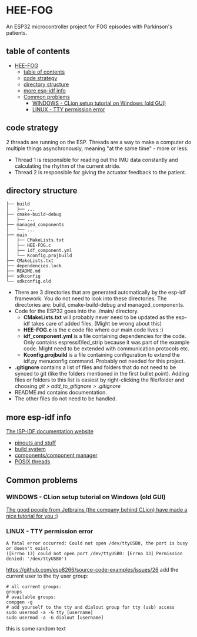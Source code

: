 # HEE-FOG

An ESP32 microcontroller project for FOG episodes with Parkinson's patients.

## table of contents

<!-- TOC -->
* [HEE-FOG](#hee-fog)
  * [table of contents](#table-of-contents)
  * [code strategy](#code-strategy)
  * [directory structure](#directory-structure)
  * [more esp-idf info](#more-esp-idf-info)
  * [Common problems](#common-problems)
    * [WINDOWS - CLion setup tutorial on Windows (old GUI)](#windows---clion-setup-tutorial-on-windows-old-gui)
    * [LINUX - TTY permission error](#linux---tty-permission-error)
<!-- TOC -->

## code strategy

2 threads are running on the ESP. Threads are a way to make a computer do multiple things asynchronously, meaning "at
the same time" - more or less.

- Thread 1 is responsible for reading out the IMU data constantly and calculating the rhythm of the current stride.
- Thread 2 is responsible for giving the actuator feedback to the patient.

## directory structure

```shell
├── build
│   ├── ...
├── cmake-build-debug
│   ├── ...
├── managed_components
│   └── ...
├── main
│   ├── CMakeLists.txt
│   ├── HEE-FOG.c
│   ├── idf_component.yml
│   └── Kconfig.projbuild
├── CMakeLists.txt
├── dependencies.lock
├── README.md
├── sdkconfig
└── sdkconfig.old
```

- There are 3 directories that are generated automatically by the esp-idf framework. You do not need to look into these
  directories. The directories are: build, cmake-build-debug and managed_components.
- Code for the ESP32 goes into the ./main/ directory.
    - **CMakeLists.txt** will probably never need to be updated as the esp-idf takes care of added files. (Might be
      wrong
      about this)
    - **HEE-FOG.c** is the c code file where our main code lives :)
    - **idf_component.yml** is a file containing dependencies for the code. Only contains espressif/led_strip because it
      was
      part of the example code. Might need to be extended with communication protocols etc.
    - **Kconfig.projbuild** is a file containing configuration to extend the idf.py menuconfig command. Probably not
      needed for this project.
- **.gitignore** contains a list of files and folders that do not need to be synced to git (like the folders mentioned
  in the first bullet point). Adding files or folders to this list is easiest by right-clicking the file/folder and
  choosing _git > add_to_gitignore > .gitignore_
- README.md contains documentation.
- The other files do not need to be handled.

## more esp-idf info

[The ISP-IDF documentation website](https://docs.espressif.com/projects/esp-idf/en/latest/esp32/)

- [pinouts and stuff](https://learn.adafruit.com/adafruit-huzzah32-esp32-feather/pinouts)
- [build system](https://docs.espressif.com/projects/esp-idf/en/latest/esp32/api-guides/build-system.html)
- [components/component manager](https://docs.espressif.com/projects/esp-idf/en/latest/esp32/api-guides/tools/idf-component-manager.html)
- [POSIX threads](https://docs.espressif.com/projects/esp-idf/en/latest/esp32/api-reference/system/pthread.html)

## Common problems

### WINDOWS - CLion setup tutorial on Windows (old GUI)

[The good people from Jetbrains (the company behind CLion) have made a nice tutorial for you :)](https://www.youtube.com/watch?v=M6fa7tzZdLw&t=482s)

### LINUX - TTY permission error

```shell
A fatal error occurred: Could not open /dev/ttyUSB0, the port is busy or doesn't exist.
([Errno 13] could not open port /dev/ttyUSB0: [Errno 13] Permission denied: '/dev/ttyUSB0')
```

https://github.com/esp8266/source-code-examples/issues/26
add the current user to the tty user group:

```shell
# all current groups:
groups
# available groups:
compgen -g
# add yourself to the tty and dialout group for tty (usb) access
sudo usermod -a -G tty [username] 
sudo usermod -a -G dialout [username]
```

this is some random text